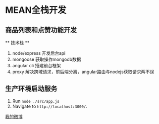 # MEAN全栈开发

## 商品列表和点赞功能开发

** 技术栈 **
<ol>
    <li>node/express 开发后台api</li>
    <li>mongoose 获取操作mongodb数据</li>
    <li>angular cli 搭建前台框架</li>
    <li>proxy 解决跨域请求，前后端分离，angular路由与nodejs获取请求两不误</li>
</ol>

## 生产环境启动服务
1. Run `node ./src/app.js` 
2. Navigate to `http://localhost:3000/`.

[我的微博](http://weibo.com/u/3826537889?refer_flag=1001030201_&is_all=1)